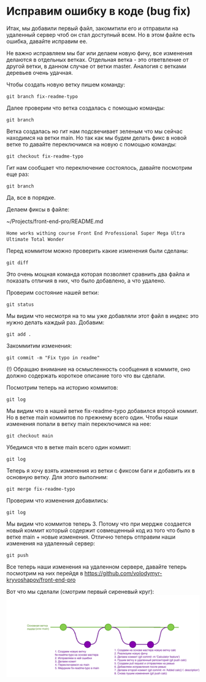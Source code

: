 # Исправим ошибку в коде (bug fix)

Итак, мы добавили первый файл, закомитили его и отправили на удаленный сервер чтоб он стал доступный всем. Но в этом файле есть ошибка, давайте исправим ее.

Не важно исправляем мы баг или делаем новую фичу, все изменения делаются в отдельных ветках. Отдельная ветка - это ответвление от другой ветки, в данном случае от ветки master. Аналогия с ветками деревьев очень удачная.

Чтобы создать новую ветку пишем команду:

```
git branch fix-readme-typo
```

Далее проверим что ветка создалась с помощью команды:

```
git branch
```

Ветка создалась но гит нам подсвечивает зеленым что мы сейчас находимся на ветки main. Но так как мы будем делать фикс в новой ветке то давайте переключимся на новую с помощью команды:

```
git checkout fix-readme-typo
```

Гит нам сообщает что переключение состоялось, давайте посмотрим еще раз:

```
git branch
```

Да, все в порядке.

Делаем фиксы в файле:

~/Projects/front-end-pro/README.md

```
Home works withing course Front End Professional Super Mega Ultra Ultimate Total Wonder
```

Перед коммитом можно проверить какие изменения были сделаны:

```
git diff
```

Это очень мощная команда которая позволяет сравнить два файла и показать отличия в них, что было добавлено, а что удалено.

Проверим состояние нашей ветки:

```
git status
```

Мы видим что несмотря на то мы уже добавляли этот файл в индекс это нужно делать каждый раз. Добавим:

```
git add .
```

Закоммитим изменения:

```
git commit -m "Fix typo in readme"
```

(!) Обращаю внимание на осмысленность сообщения в коммите, оно должно содержать короткое описание того что вы сделали.

Посмотрим теперь на историю коммитов:

```
git log
```

Мы видим что в нашей ветке fix-readme-typo добавился второй коммит. Но в ветке main коммитов по прежнему всего один. Чтобы наши изменения попали в ветку main переключимся на нее:

```
git checkout main
```

Убедимся что в ветке main всего один коммит:

```
git log
```

Теперь я хочу взять изменения из ветки с фиксом баги и добавить их в основную ветку. Для этого выполним:

```
git merge fix-readme-typo
```

Проверим что изменения добавились:

```
git log
```

Мы видим что коммитов теперь 3. Потому что при мердже создается новый коммит который содержит совмещенный код из того что было в ветке main + новые изменения. Отлично теперь отправим наши изменения на удаленный сервер:

```
git push
```

Все теперь наши изменения на удаленном сервере, давайте теперь посмотрим на них перейдя в https://github.com/volodymyr-kryvoshapov/front-end-pro

Вот что мы сделали (смотрим первый сиреневый круг):
<img src="../git-branch.png" width="700">